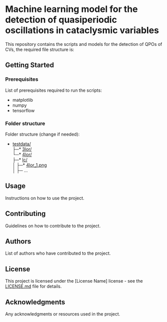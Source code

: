# Machine learning model for the detection of quasiperiodic oscillations in cataclysmic variables

This repository contains the scripts and models for the detection of QPOs of CVs, the required file structure is: 

## Getting Started

### Prerequisites

List of prerequisites required to run the scripts:
* matplotlib
* numpy
* tensorflow

### Folder structure

Folder structure (change if needed):
* [testdata/](./testdata)                 
├─* [3lor/](./testdata/3lor/)                  
└─* [4lor/](./testdata/4lor/4lor)                  
   ├─* [lc/](./testdata/4lor/lc/)                 
   │  ├─* [4lor_1.png](./testdata/4lor/lc/4lor_1.png)      
   │  ├─ ...  



## Usage

Instructions on how to use the project.

## Contributing

Guidelines on how to contribute to the project.

## Authors

List of authors who have contributed to the project.

## License

This project is licensed under the [License Name] license - see the [LICENSE.md](LICENSE.md) file for details.

## Acknowledgments

Any acknowledgments or resources used in the project.

